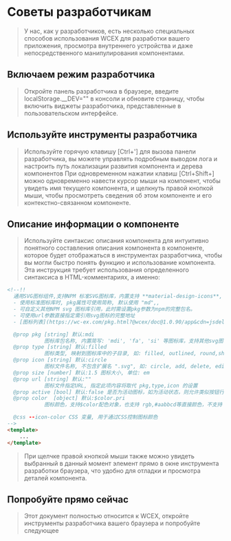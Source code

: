 <!--DESC: {icon:{name:"attractions",pkg:"mdi",type:"filled"},id:4} -->
# Советы разработчикам
> У нас, как у разработчиков, есть несколько специальных способов использования WCEX для разработки вашего приложения, просмотра внутреннего устройства и даже непосредственного манипулирования компонентами.

## Включаем режим разработчика
> Откройте панель разработчика в браузере, введите localStorage.__DEV="" в консоли и обновите страницу, чтобы включить виджеты разработчика, представленные в пользовательском интерфейсе.

## Используйте инструменты разработчика
> Используйте горячую клавишу [Ctrl+'] для вызова панели разработчика, вы можете управлять подробным выводом лога и настроить путь локализации развития компонента и дерева компонентов
> При одновременном нажатии клавиш [Ctrl+Shift+] можно одновременно навести курсор мыши на компонент, чтобы увидеть имя текущего компонента, и щелкнуть правой кнопкой мыши, чтобы просмотреть сведения об этом компоненте и его контекстно-связанном компоненте.

## Описание информации о компоненте
> Используйте синтаксис описания компонента для интуитивно понятного составления описания компонента в компоненте, которое будет отображаться в инструментах разработчика, чтобы вы могли быстро понять функцию и использование компонента.
> Эта инструкция требует использования определенного синтаксиса в HTML-комментариях, а именно:
```html
<!--!!
  通用SVG图标组件,支持NPM 标准SVG图标库，内置支持 **material-design-icons**, **fortawesome**, **svg-icons**,
  - 使用标准图标库时, pkg属性可使用简称, 默认使用 "md",,
  - 可自定义其他NPM svg 图标库引用，此时需设置pkg参数为npm的完整包名。
  - 可使用url参数直接指定需引用svg图标的完整地址  
  - [图标列表](https://wc-ex.com/pkg.html?@wcex/doc@1.0.90/app&cdn=jsdelivr&lang=cn#wcex-doc.doc%3Furl%3D%E6%89%A9%E5%B1%95%2F02-%E5%9B%BE%E6%A0%87%E5%BA%93.md%26lang%3Dcn)

  @prop pkg [string] 默认:mdi
            图标库包名称, 内置简写: 'mdi', 'fa', 'si' 等图标库，支持其他svg图标库
  @prop type [string] 默认:filled
            图标类型, 映射到图标库中的子目录, 如: filled, outlined, round,sharp,two-tone
  @prop icon [string] 默认:circle
            图标文件名称, 不包含扩展名 ".svg", 如: circle, add, delete, edit, search, home, user, ...
  @prop size [number] 默认:1.5 图标大小, 单位: em
  @prop url [string] 默认:""
            图标文件指定URL, 指定此项内容将取代 pkg,type,icon 的设置
  @prop active [bool] 默认:false 是否为活动图标，如为活动状态，则允许类似按钮行为，并发送点击事件
  @prop color  [object] 默认:$color.pri
            图标颜色，支持$color配色对象，也支持 rgb,#aabbcd等直接颜色，不支持 "red,green"等名称色.

  @css --icon-color CSS 变量, 用于通过CSS控制图标颜色
-->
<template>
    ...
</template>

```
> При щелчке правой кнопкой мыши также можно увидеть выбранный в данный момент элемент прямо в окне инструмента разработки браузера, что удобно для отладки и просмотра деталей компонента.

## Попробуйте прямо сейчас
> Этот документ полностью относится к WCEX, откройте инструменты разработчика вашего браузера и попробуйте следующее

